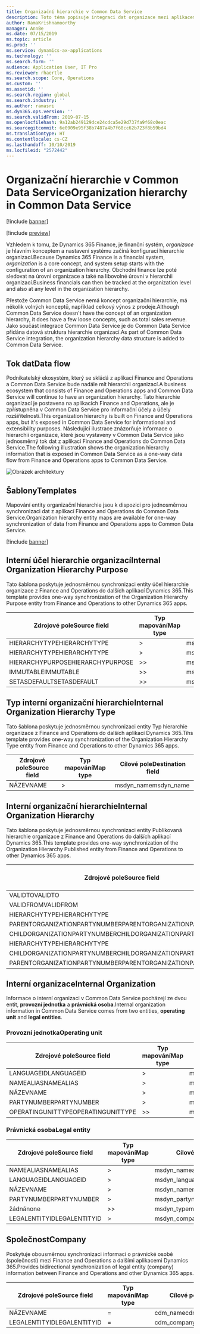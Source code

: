 ```yaml
---
title: Organizační hierarchie v Common Data Service
description: Toto téma popisuje integraci dat organizace mezi aplikacemi Finance and Operations a Common Data Service.
author: RamaKrishnamoorthy
manager: AnnBe
ms.date: 07/15/2019
ms.topic: article
ms.prod: ''
ms.service: dynamics-ax-applications
ms.technology: ''
ms.search.form: ''
audience: Application User, IT Pro
ms.reviewer: rhaertle
ms.search.scope: Core, Operations
ms.custom: ''
ms.assetid: ''
ms.search.region: global
ms.search.industry: ''
ms.author: ramasri
ms.dyn365.ops.version: ''
ms.search.validFrom: 2019-07-15
ms.openlocfilehash: 9a12ab249129dce24cdca5e29d737fa9f68c0eac
ms.sourcegitcommit: 6e0909e95f38b7487a4b7f68cc62b723f8b59bd4
ms.translationtype: HT
ms.contentlocale: cs-CZ
ms.lasthandoff: 10/10/2019
ms.locfileid: "2572442"
---
```

# <a name="organization-hierarchy-in-common-data-service"></a><span data-ttu-id="32c65-103">Organizační hierarchie v Common Data Service</span><span class="sxs-lookup"><span data-stu-id="32c65-103">Organization hierarchy in Common Data Service</span></span>

[!include [banner](../includes/banner.md)]

[!include [preview](../includes/preview-banner.md)]

<span data-ttu-id="32c65-104">Vzhledem k tomu, že Dynamics 365 Finance, je finanční systém, *organizace* je hlavním konceptem a nastavení systému začíná konfigurací hierarchie organizací.</span><span class="sxs-lookup"><span data-stu-id="32c65-104">Because Dynamics 365 Finance is a financial system, *organization* is a core concept, and system setup starts with the configuration of an organization hierarchy.</span></span> <span data-ttu-id="32c65-105">Obchodní finance lze poté sledovat na úrovni organizace a také na libovolné úrovni v hierarchii organizací.</span><span class="sxs-lookup"><span data-stu-id="32c65-105">Business financials can then be tracked at the organization level and also at any level in the organization hierarchy.</span></span>

<span data-ttu-id="32c65-106">Přestože Common Data Service nemá koncept organizační hierarchie, má několik volných konceptů, například celkový výnos z prodeje.</span><span class="sxs-lookup"><span data-stu-id="32c65-106">Although Common Data Service doesn't have the concept of an organization hierarchy, it does have a few loose concepts, such as total sales revenue.</span></span> <span data-ttu-id="32c65-107">Jako součást integrace Common Data Service je do Common Data Service přidána datová struktura hierarchie organizací.</span><span class="sxs-lookup"><span data-stu-id="32c65-107">As part of Common Data Service integration, the organization hierarchy data structure is added to Common Data Service.</span></span>

## <a name="data-flow"></a><span data-ttu-id="32c65-108">Tok dat</span><span class="sxs-lookup"><span data-stu-id="32c65-108">Data flow</span></span>

<span data-ttu-id="32c65-109">Podnikatelský ekosystém, který se skládá z aplikací Finance and Operations a Common Data Service bude nadále mít hierarchii organizací.</span><span class="sxs-lookup"><span data-stu-id="32c65-109">A business ecosystem that consists of Finance and Operations apps and Common Data Service will continue to have an organization hierarchy.</span></span> <span data-ttu-id="32c65-110">Tato hierarchie organizací je postavena na aplikacích Finance and Operations, ale je zpřístupněna v Common Data Service pro informační účely a účely rozšiřitelnosti.</span><span class="sxs-lookup"><span data-stu-id="32c65-110">This organization hierarchy is built on Finance and Operations apps, but it's exposed in Common Data Service for informational and extensibility purposes.</span></span> <span data-ttu-id="32c65-111">Následující ilustrace znázorňuje informace o hierarchii organizace, které jsou vystaveny v Common Data Service jako jednosměrný tok dat z aplikací Finance and Operations do Common Data Service.</span><span class="sxs-lookup"><span data-stu-id="32c65-111">The following illustration shows the organization hierarchy information that is exposed in Common Data Service as a one-way data flow from Finance and Operations apps to Common Data Service.</span></span>

![Obrázek architektury](media/dual-write-data-flow.png)

## <a name="templates"></a><span data-ttu-id="32c65-113">Šablony</span><span class="sxs-lookup"><span data-stu-id="32c65-113">Templates</span></span>

<span data-ttu-id="32c65-114">Mapování entity organizační hierarchie jsou k dispozici pro jednosměrnou synchronizaci dat z aplikací Finance and Operations do Common Data Service.</span><span class="sxs-lookup"><span data-stu-id="32c65-114">Organization hierarchy entity maps are available for one-way synchronization of data from Finance and Operations apps to Common Data Service.</span></span>

[!include [banner](../includes/dual-write-symbols.md)]

## <a name="internal-organization-hierarchy-purpose"></a><span data-ttu-id="32c65-115">Interní účel hierarchie organizací</span><span class="sxs-lookup"><span data-stu-id="32c65-115">Internal Organization Hierarchy Purpose</span></span>

<span data-ttu-id="32c65-116">Tato šablona poskytuje jednosměrnou synchronizaci entity účel hierarchie organizace z Finance and Operations do dalších aplikací Dynamics 365.</span><span class="sxs-lookup"><span data-stu-id="32c65-116">This template provides one-way synchronization of the Organization Hierarchy Purpose entity from Finance and Operations to other Dynamics 365 apps.</span></span>

<!-- ![architecture image](media/dual-write-purpose.png) -->

<span data-ttu-id="32c65-117">Zdrojové pole</span><span class="sxs-lookup"><span data-stu-id="32c65-117">Source field</span></span> | <span data-ttu-id="32c65-118">Typ mapování</span><span class="sxs-lookup"><span data-stu-id="32c65-118">Map type</span></span> | <span data-ttu-id="32c65-119">Cílové pole</span><span class="sxs-lookup"><span data-stu-id="32c65-119">Destination field</span></span>
---|---|---
<span data-ttu-id="32c65-120">HIERARCHYTYPE</span><span class="sxs-lookup"><span data-stu-id="32c65-120">HIERARCHYTYPE</span></span> | \> | <span data-ttu-id="32c65-121">msdyn\_hierarchypurposetypename</span><span class="sxs-lookup"><span data-stu-id="32c65-121">msdyn\_hierarchypurposetypename</span></span>
<span data-ttu-id="32c65-122">HIERARCHYTYPE</span><span class="sxs-lookup"><span data-stu-id="32c65-122">HIERARCHYTYPE</span></span> | \> | <span data-ttu-id="32c65-123">msdyn\_hierarchytype.msdyn\_name</span><span class="sxs-lookup"><span data-stu-id="32c65-123">msdyn\_hierarchytype.msdyn\_name</span></span>
<span data-ttu-id="32c65-124">HIERARCHYPURPOSE</span><span class="sxs-lookup"><span data-stu-id="32c65-124">HIERARCHYPURPOSE</span></span> | \>\> | <span data-ttu-id="32c65-125">msdyn\_hierarchypurpose</span><span class="sxs-lookup"><span data-stu-id="32c65-125">msdyn\_hierarchypurpose</span></span>
<span data-ttu-id="32c65-126">IMMUTABLE</span><span class="sxs-lookup"><span data-stu-id="32c65-126">IMMUTABLE</span></span> | \>\> | <span data-ttu-id="32c65-127">msdyn\_immutable</span><span class="sxs-lookup"><span data-stu-id="32c65-127">msdyn\_immutable</span></span>
<span data-ttu-id="32c65-128">SETASDEFAULT</span><span class="sxs-lookup"><span data-stu-id="32c65-128">SETASDEFAULT</span></span> | \>\> | <span data-ttu-id="32c65-129">msdyn\_setasdefault</span><span class="sxs-lookup"><span data-stu-id="32c65-129">msdyn\_setasdefault</span></span>

## <a name="internal-organization-hierarchy-type"></a><span data-ttu-id="32c65-130">Typ interní organizační hierarchie</span><span class="sxs-lookup"><span data-stu-id="32c65-130">Internal Organization Hierarchy Type</span></span>

<span data-ttu-id="32c65-131">Tato šablona poskytuje jednosměrnou synchronizaci entity Typ hierarchie organizace z Finance and Operations do dalších aplikací Dynamics 365.</span><span class="sxs-lookup"><span data-stu-id="32c65-131">Tihs template provides one-way synchronization of the Organization Hierarchy Type entity from Finance and Operations to other Dynamics 365 apps.</span></span>

<!-- ![architecture image](media/dual-write-type.png) -->

<span data-ttu-id="32c65-132">Zdrojové pole</span><span class="sxs-lookup"><span data-stu-id="32c65-132">Source field</span></span> | <span data-ttu-id="32c65-133">Typ mapování</span><span class="sxs-lookup"><span data-stu-id="32c65-133">Map type</span></span> | <span data-ttu-id="32c65-134">Cílové pole</span><span class="sxs-lookup"><span data-stu-id="32c65-134">Destination field</span></span>
---|---|---
<span data-ttu-id="32c65-135">NÁZEV</span><span class="sxs-lookup"><span data-stu-id="32c65-135">NAME</span></span> | \> | <span data-ttu-id="32c65-136">msdyn\_name</span><span class="sxs-lookup"><span data-stu-id="32c65-136">msdyn\_name</span></span>

## <a name="internal-organization-hierarchy"></a><span data-ttu-id="32c65-137">Interní organizační hierarchie</span><span class="sxs-lookup"><span data-stu-id="32c65-137">Internal Organization Hierarchy</span></span>

<span data-ttu-id="32c65-138">Tato šablona poskytuje jednosměrnou synchronizaci entity Publikovaná hierarchie organizace z Finance and Operations do dalších aplikací Dynamics 365.</span><span class="sxs-lookup"><span data-stu-id="32c65-138">This template provides one-way synchronization of the Organization Hierarchy Published entity from Finance and Operations to other Dynamics 365 apps.</span></span>

<!-- ![architecture image](media/dual-write-organization.png) -->

<span data-ttu-id="32c65-139">Zdrojové pole</span><span class="sxs-lookup"><span data-stu-id="32c65-139">Source field</span></span> | <span data-ttu-id="32c65-140">Typ mapování</span><span class="sxs-lookup"><span data-stu-id="32c65-140">Map type</span></span> | <span data-ttu-id="32c65-141">Cílové pole</span><span class="sxs-lookup"><span data-stu-id="32c65-141">Destination field</span></span>
---|---|---
<span data-ttu-id="32c65-142">VALIDTO</span><span class="sxs-lookup"><span data-stu-id="32c65-142">VALIDTO</span></span> | \> | <span data-ttu-id="32c65-143">msdyn\_validto</span><span class="sxs-lookup"><span data-stu-id="32c65-143">msdyn\_validto</span></span>
<span data-ttu-id="32c65-144">VALIDFROM</span><span class="sxs-lookup"><span data-stu-id="32c65-144">VALIDFROM</span></span> | \> | <span data-ttu-id="32c65-145">msdyn\_validfrom</span><span class="sxs-lookup"><span data-stu-id="32c65-145">msdyn\_validfrom</span></span>
<span data-ttu-id="32c65-146">HIERARCHYTYPE</span><span class="sxs-lookup"><span data-stu-id="32c65-146">HIERARCHYTYPE</span></span> | \> | <span data-ttu-id="32c65-147">msdyn\_hierarchytypename</span><span class="sxs-lookup"><span data-stu-id="32c65-147">msdyn\_hierarchytypename</span></span>
<span data-ttu-id="32c65-148">PARENTORGANIZATIONPARTYNUMBER</span><span class="sxs-lookup"><span data-stu-id="32c65-148">PARENTORGANIZATIONPARTYNUMBER</span></span> | \> | <span data-ttu-id="32c65-149">msdyn\_parentpartyid</span><span class="sxs-lookup"><span data-stu-id="32c65-149">msdyn\_parentpartyid</span></span>
<span data-ttu-id="32c65-150">CHILDORGANIZATIONPARTYNUMBER</span><span class="sxs-lookup"><span data-stu-id="32c65-150">CHILDORGANIZATIONPARTYNUMBER</span></span> | \> | <span data-ttu-id="32c65-151">msdyn\_childpartyid</span><span class="sxs-lookup"><span data-stu-id="32c65-151">msdyn\_childpartyid</span></span>
<span data-ttu-id="32c65-152">HIERARCHYTYPE</span><span class="sxs-lookup"><span data-stu-id="32c65-152">HIERARCHYTYPE</span></span> | \> | <span data-ttu-id="32c65-153">msdyn\_hierarchytypeid.msdyn\_name</span><span class="sxs-lookup"><span data-stu-id="32c65-153">msdyn\_hierarchytypeid.msdyn\_name</span></span>
<span data-ttu-id="32c65-154">CHILDORGANIZATIONPARTYNUMBER</span><span class="sxs-lookup"><span data-stu-id="32c65-154">CHILDORGANIZATIONPARTYNUMBER</span></span> | \> | <span data-ttu-id="32c65-155">msdyn\_childid.msdyn\_partynumber</span><span class="sxs-lookup"><span data-stu-id="32c65-155">msdyn\_childid.msdyn\_partynumber</span></span>
<span data-ttu-id="32c65-156">PARENTORGANIZATIONPARTYNUMBER</span><span class="sxs-lookup"><span data-stu-id="32c65-156">PARENTORGANIZATIONPARTYNUMBER</span></span> | \> | <span data-ttu-id="32c65-157">msdyn\_parentid.msdyn\_partynumber</span><span class="sxs-lookup"><span data-stu-id="32c65-157">msdyn\_parentid.msdyn\_partynumber</span></span>

## <a name="internal-organization"></a><span data-ttu-id="32c65-158">Interní organizace</span><span class="sxs-lookup"><span data-stu-id="32c65-158">Internal Organization</span></span>

<span data-ttu-id="32c65-159">Informace o interní organizaci v Common Data Service pocházejí ze dvou entit, **provozní jednotka** a **právnická osoba**.</span><span class="sxs-lookup"><span data-stu-id="32c65-159">Internal organization information in Common Data Service comes from two entities, **operating unit** and **legal entities**.</span></span>

<!-- ![architecture image](media/dual-write-operating-unit.png) -->

<!-- ![architecture image](media/dual-write-legal-entities.png) -->

### <a name="operating-unit"></a><span data-ttu-id="32c65-160">Provozní jednotka</span><span class="sxs-lookup"><span data-stu-id="32c65-160">Operating unit</span></span>

<span data-ttu-id="32c65-161">Zdrojové pole</span><span class="sxs-lookup"><span data-stu-id="32c65-161">Source field</span></span> | <span data-ttu-id="32c65-162">Typ mapování</span><span class="sxs-lookup"><span data-stu-id="32c65-162">Map type</span></span> | <span data-ttu-id="32c65-163">Cílové pole</span><span class="sxs-lookup"><span data-stu-id="32c65-163">Destination field</span></span>
---|---|---
<span data-ttu-id="32c65-164">LANGUAGEID</span><span class="sxs-lookup"><span data-stu-id="32c65-164">LANGUAGEID</span></span> | \> | <span data-ttu-id="32c65-165">msdyn\_languageid</span><span class="sxs-lookup"><span data-stu-id="32c65-165">msdyn\_languageid</span></span>
<span data-ttu-id="32c65-166">NAMEALIAS</span><span class="sxs-lookup"><span data-stu-id="32c65-166">NAMEALIAS</span></span> | \> | <span data-ttu-id="32c65-167">msdyn\_namealias</span><span class="sxs-lookup"><span data-stu-id="32c65-167">msdyn\_namealias</span></span>
<span data-ttu-id="32c65-168">NÁZEV</span><span class="sxs-lookup"><span data-stu-id="32c65-168">NAME</span></span> | \> | <span data-ttu-id="32c65-169">msdyn\_name</span><span class="sxs-lookup"><span data-stu-id="32c65-169">msdyn\_name</span></span>
<span data-ttu-id="32c65-170">PARTYNUMBER</span><span class="sxs-lookup"><span data-stu-id="32c65-170">PARTYNUMBER</span></span> | \> | <span data-ttu-id="32c65-171">msdyn\_partynumber</span><span class="sxs-lookup"><span data-stu-id="32c65-171">msdyn\_partynumber</span></span>
<span data-ttu-id="32c65-172">OPERATINGUNITTYPE</span><span class="sxs-lookup"><span data-stu-id="32c65-172">OPERATINGUNITTYPE</span></span> | \>\> | <span data-ttu-id="32c65-173">msdyn\_type</span><span class="sxs-lookup"><span data-stu-id="32c65-173">msdyn\_type</span></span>

### <a name="legal-entity"></a><span data-ttu-id="32c65-174">Právnická osoba</span><span class="sxs-lookup"><span data-stu-id="32c65-174">Legal entity</span></span>

<span data-ttu-id="32c65-175">Zdrojové pole</span><span class="sxs-lookup"><span data-stu-id="32c65-175">Source field</span></span> | <span data-ttu-id="32c65-176">Typ mapování</span><span class="sxs-lookup"><span data-stu-id="32c65-176">Map type</span></span> | <span data-ttu-id="32c65-177">Cílové pole</span><span class="sxs-lookup"><span data-stu-id="32c65-177">Destination field</span></span>
---|---|---
<span data-ttu-id="32c65-178">NAMEALIAS</span><span class="sxs-lookup"><span data-stu-id="32c65-178">NAMEALIAS</span></span> | \> | <span data-ttu-id="32c65-179">msdyn\_namealias</span><span class="sxs-lookup"><span data-stu-id="32c65-179">msdyn\_namealias</span></span>
<span data-ttu-id="32c65-180">LANGUAGEID</span><span class="sxs-lookup"><span data-stu-id="32c65-180">LANGUAGEID</span></span> | \> | <span data-ttu-id="32c65-181">msdyn\_languageid</span><span class="sxs-lookup"><span data-stu-id="32c65-181">msdyn\_languageid</span></span>
<span data-ttu-id="32c65-182">NÁZEV</span><span class="sxs-lookup"><span data-stu-id="32c65-182">NAME</span></span> | \> | <span data-ttu-id="32c65-183">msdyn\_name</span><span class="sxs-lookup"><span data-stu-id="32c65-183">msdyn\_name</span></span>
<span data-ttu-id="32c65-184">PARTYNUMBER</span><span class="sxs-lookup"><span data-stu-id="32c65-184">PARTYNUMBER</span></span> | \> | <span data-ttu-id="32c65-185">msdyn\_partynumber</span><span class="sxs-lookup"><span data-stu-id="32c65-185">msdyn\_partynumber</span></span>
<span data-ttu-id="32c65-186">žádná</span><span class="sxs-lookup"><span data-stu-id="32c65-186">none</span></span> | \>\> | <span data-ttu-id="32c65-187">msdyn\_type</span><span class="sxs-lookup"><span data-stu-id="32c65-187">msdyn\_type</span></span>
<span data-ttu-id="32c65-188">LEGALENTITYID</span><span class="sxs-lookup"><span data-stu-id="32c65-188">LEGALENTITYID</span></span> | \> | <span data-ttu-id="32c65-189">msdyn\_companycode</span><span class="sxs-lookup"><span data-stu-id="32c65-189">msdyn\_companycode</span></span>

## <a name="company"></a><span data-ttu-id="32c65-190">Společnost</span><span class="sxs-lookup"><span data-stu-id="32c65-190">Company</span></span>

<span data-ttu-id="32c65-191">Poskytuje obousměrnou synchronizaci informací o právnické osobě (společnosti) mezi Finance and Operations a dalšími aplikacemi Dynamics 365.</span><span class="sxs-lookup"><span data-stu-id="32c65-191">Provides bidirectional synchronization of legal entity (company) information between Finance and Operations and other Dynamics 365 apps.</span></span>

<!-- ![architecture image](media/dual-write-company.png) -->

<span data-ttu-id="32c65-192">Zdrojové pole</span><span class="sxs-lookup"><span data-stu-id="32c65-192">Source field</span></span> | <span data-ttu-id="32c65-193">Typ mapování</span><span class="sxs-lookup"><span data-stu-id="32c65-193">Map type</span></span> | <span data-ttu-id="32c65-194">Cílové pole</span><span class="sxs-lookup"><span data-stu-id="32c65-194">Destination field</span></span>
---|---|---
<span data-ttu-id="32c65-195">NÁZEV</span><span class="sxs-lookup"><span data-stu-id="32c65-195">NAME</span></span> | = | <span data-ttu-id="32c65-196">cdm\_name</span><span class="sxs-lookup"><span data-stu-id="32c65-196">cdm\_name</span></span>
<span data-ttu-id="32c65-197">LEGALENTITYID</span><span class="sxs-lookup"><span data-stu-id="32c65-197">LEGALENTITYID</span></span> | = | <span data-ttu-id="32c65-198">cdm\_companycode</span><span class="sxs-lookup"><span data-stu-id="32c65-198">cdm\_companycode</span></span>
